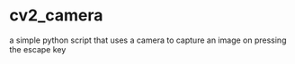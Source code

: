 # cv2_camera
a simple python script that uses a camera to capture an image on pressing the escape key
